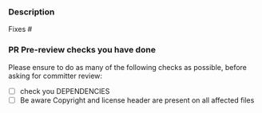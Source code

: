 <!-- 
Please follow the instructions on your PRs title and description.
aligned title description: '(feat|fix|chore|doc): _description of introduced change_'
Info: all comments between /<!-- --/> will be marked as hidden via Markdown
-->

### Description
<!-- Thanks for opening this contribution! :clap:
Some advices for your PR description:  
- What does this PR introduce? 
- Does it fix a bug? 
- Does it add a new feature?
- Is it enhancing documentation?
--> 

<!-- Please tag the issue this PR is related to, if applicable. -->
Fixes # 

### PR Pre-review checks you have done

Please ensure to do as many of the following checks as possible, before asking for committer review:

- [ ] check you DEPENDENCIES 
- [ ] Be aware Copyright and license header are present on all affected files

<!--
Info-Links for your first PR:
- Contact Us on the [mailing list]().
- To request a review, check out [who's involved]() to see a list of contributors and committers
- Check out our guide on [how to contribute]()
- Check out the [Eclipse Foundation contribution guidelines]()
-->